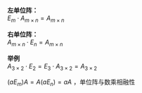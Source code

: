 **左单位阵：**  
 $E_m\cdot A_{m\times n}  
=A_{m\times n}$   
  
**右单位阵：**  
 $A_{m\times n}\cdot E_n=A_{m\times n}$   
  
**举例**  
 $A_{3\times2}\cdot E_2=E_3\cdot A_{3\times2}  
=A_{3\times2}$   
  
 $(aE_m)A=A(aE_n)=aA$ ，单位阵与数乘相融性  
